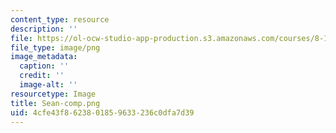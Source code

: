 ```yaml
---
content_type: resource
description: ''
file: https://ol-ocw-studio-app-production.s3.amazonaws.com/courses/8-13-14-experimental-physics-i-ii-junior-lab-fall-2016-spring-2017/4cfe43f8623801859633236c0dfa7d39_Sean-comp.png
file_type: image/png
image_metadata:
  caption: ''
  credit: ''
  image-alt: ''
resourcetype: Image
title: Sean-comp.png
uid: 4cfe43f8-6238-0185-9633-236c0dfa7d39
---
```

